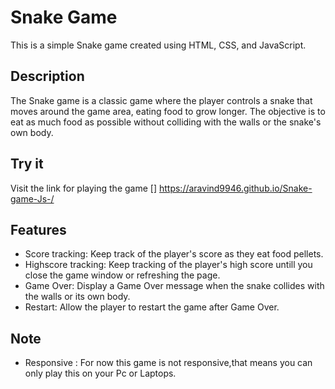 # Snake Game

This is a simple Snake game created using HTML, CSS, and JavaScript.

## Description

The Snake game is a classic game where the player controls a snake that moves around the game area, eating food to grow longer. The objective is to eat as much food as possible without colliding with the walls or the snake's own body.

## Try it
Visit the link for playing the game 
[] https://aravind9946.github.io/Snake-game-Js-/

## Features

- Score tracking: Keep track of the player's score as they eat food pellets.
- Highscore tracking: Keep tracking of the player's high score untill you close the game window or refreshing the page.
- Game Over: Display a Game Over message when the snake collides with the walls or its own body.
- Restart: Allow the player to restart the game after Game Over.

## Note
  - Responsive : For now this game is not responsive,that means you can only play this on your Pc or Laptops.
